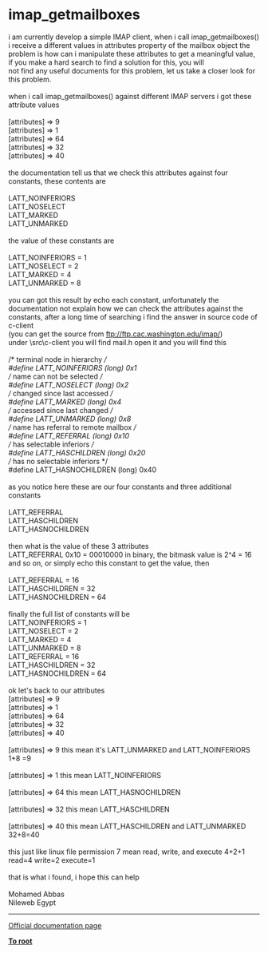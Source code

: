 # imap_getmailboxes



i am currently develop a simple IMAP client, when i call imap_getmailboxes() i receive a different values in attributes property of the mailbox object the problem is how can i manipulate these attributes to get a meaningful value,<br>if you make a hard search to find a solution for this, you will<br>not find any useful documents for this problem, let us take a closer look for this problem.<br><br>when i call imap_getmailboxes() against different IMAP servers i got these attribute values<br><br>[attributes] =&gt; 9<br>[attributes] =&gt; 1<br>[attributes] =&gt; 64<br>[attributes] =&gt; 32<br>[attributes] =&gt; 40 <br><br>the documentation tell us that we check this attributes against four constants, these contents are<br><br>LATT_NOINFERIORS <br>LATT_NOSELECT <br>LATT_MARKED<br>LATT_UNMARKED<br><br>the value of these constants are <br><br>LATT_NOINFERIORS = 1<br>LATT_NOSELECT = 2<br>LATT_MARKED = 4<br>LATT_UNMARKED = 8<br><br>you can got this result by echo each constant, unfortunately the documentation not explain how we can check the attributes against the constants, after a long time of searching i find the answer in source code of c-client <br>(you can get the source from ftp://ftp.cac.washington.edu/imap/)<br>under \src\c-client you will find mail.h open it and you will find this<br><br>                               /* terminal node in hierarchy */<br>#define LATT_NOINFERIORS (long) 0x1<br>                /* name can not be selected */<br>#define LATT_NOSELECT (long) 0x2<br>                /* changed since last accessed */<br>#define LATT_MARKED (long) 0x4<br>                /* accessed since last changed */<br>#define LATT_UNMARKED (long) 0x8<br>                /* name has referral to remote mailbox */<br>#define LATT_REFERRAL (long) 0x10<br>                /* has selectable inferiors */<br>#define LATT_HASCHILDREN (long) 0x20<br>                /* has no selectable inferiors */<br>#define LATT_HASNOCHILDREN (long) 0x40<br><br>as you notice here these are our four constants and three additional constants <br><br>LATT_REFERRAL<br>LATT_HASCHILDREN<br>LATT_HASNOCHILDREN<br><br>then what is the value of these 3 attributes <br>LATT_REFERRAL 0x10 = 00010000 in binary, the bitmask value is 2^4 = 16 and so on, or simply echo this constant to get the value, then<br><br>LATT_REFERRAL = 16<br>LATT_HASCHILDREN = 32<br>LATT_HASNOCHILDREN = 64<br><br>finally the full list of constants will be<br>LATT_NOINFERIORS = 1<br>LATT_NOSELECT = 2<br>LATT_MARKED = 4<br>LATT_UNMARKED = 8<br>LATT_REFERRAL = 16<br>LATT_HASCHILDREN = 32<br>LATT_HASNOCHILDREN = 64<br><br>ok let&apos;s back to our attributes <br>[attributes] =&gt; 9<br>[attributes] =&gt; 1<br>[attributes] =&gt; 64<br>[attributes] =&gt; 32<br>[attributes] =&gt; 40 <br><br>[attributes] =&gt; 9 this mean it&apos;s LATT_UNMARKED and LATT_NOINFERIORS 1+8 =9<br><br>[attributes] =&gt; 1 this mean LATT_NOINFERIORS<br><br>[attributes] =&gt; 64 this mean LATT_HASNOCHILDREN<br><br>[attributes] =&gt; 32 this mean LATT_HASCHILDREN <br><br>[attributes] =&gt; 40 this mean LATT_HASCHILDREN and LATT_UNMARKED 32+8=40<br><br>this just like linux file permission 7 mean read, write, and execute 4+2+1 read=4 write=2 execute=1<br><br>that is what i found, i hope this can help <br><br>Mohamed Abbas<br>Nileweb Egypt  

---

[Official documentation page](https://www.php.net/manual/en/function.imap-getmailboxes.php)

**[To root](/README.md)**